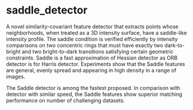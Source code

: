 # saddle_detector
A novel similarity-covariant feature detector that extracts points whose
neighborhoods, when treated as a 3D intensity surface, have a saddle-like
intensity profile. The saddle condition is verified efficiently by intensity
comparisons on two concentric rings that must have exactly two dark-to-bright
and two bright-to-dark transitions satisfying certain geometric constraints.
Saddle is a fast approximation of Hessian detector as ORB detector is for
Harris detector. Experiments show that the Saddle features are general, evenly
spread and appearing in high density in a range of images.

The Saddle detector is among the fastest proposed. In comparison with detector
with similar speed, the Saddle features show superior matching performance on
number of challenging datasets.
